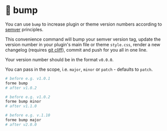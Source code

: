 # 👊 bump

You can use `bump` to increase plugin or theme version numbers according to [semver](https://semver.org) principles.

This convenience command will bump your semver version tag, update the version number in your plugin's main file or theme `style.css`, render a new changelog (requires [git cliff](https://github.com/orhun/git-cliff)), commit and push for you all in one line.

Your version number should be in the format `v0.0.0`.

You can pass in the scope, i.e. `major`, `minor` or `patch` - defaults to `patch`.

```bash
# before e.g. v1.0.1
forme bump
# after v1.0.2

# before e.g. v1.0.2
forme bump minor
# after v1.1.0

# before e.g. v.1.10
forme bump major
# after v2.0.0
```
